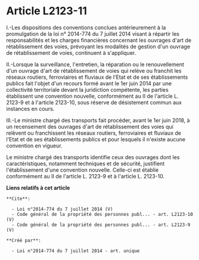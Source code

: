 # Article L2123-11

I.-Les dispositions des conventions conclues antérieurement à la promulgation de la loi n° 2014-774 du 7 juillet 2014 visant
à répartir les responsabilités et les charges financières concernant les ouvrages d'art de rétablissement des voies,
prévoyant les modalités de gestion d'un ouvrage de rétablissement de voies, continuent à s'appliquer. 

II.-Lorsque la surveillance, l'entretien, la réparation ou le renouvellement d'un ouvrage d'art de rétablissement de voies
qui relève ou franchit les réseaux routiers, ferroviaires et fluviaux de l'Etat et de ses établissements publics fait l'objet
d'un recours formé avant le 1er juin 2014 par une collectivité territoriale devant la juridiction compétente, les parties
établissent une convention nouvelle, conformément au II de l'article L. 2123-9 et à l'article 2123-10, sous réserve de
désistement commun aux instances en cours. 

III.-Le ministre chargé des transports fait procéder, avant le 1er juin 2018, à un recensement des ouvrages d'art de
rétablissement des voies qui relèvent ou franchissent les réseaux routiers, ferroviaires et fluviaux de l'Etat et de ses
établissements publics et pour lesquels il n'existe aucune convention en vigueur. 

Le ministre chargé des transports identifie ceux des ouvrages dont les caractéristiques, notamment techniques et de sécurité,
justifient l'établissement d'une convention nouvelle. Celle-ci est établie conformément au II de l'article L. 2123-9 et à
l'article L. 2123-10.

**Liens relatifs à cet article**

	**Cite**:

	  - Loi n°2014-774 du 7 juillet 2014 (V)
	  - Code général de la propriété des personnes publ... - art. L2123-10 (V)
	  - Code général de la propriété des personnes publ... - art. L2123-9 (V)

	**Créé par**:

	  - Loi n°2014-774 du 7 juillet 2014 - art. unique
